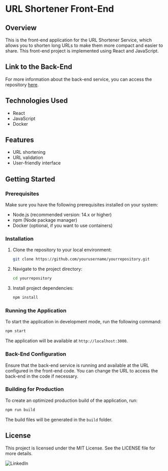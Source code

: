 
# URL Shortener Front-End



## Overview
This is the front-end application for the URL Shortener Service, which allows you to shorten long URLs to make them more compact and easier to share. This front-end project is implemented using React and JavaScript.

## Link to the Back-End
For more information about the back-end service, you can access the repository [here](https://github.com/tecnologiaefinancas/urlshortener).

## Technologies Used
- React
- JavaScript
- Docker

## Features
- URL shortening
- URL validation
- User-friendly interface

## Getting Started

### Prerequisites
Make sure you have the following prerequisites installed on your system:
- Node.js (recommended version: 14.x or higher)
- npm (Node package manager)
- Docker (optional, if you want to use containers)

### Installation
1. Clone the repository to your local environment:
    ```bash
    git clone https://github.com/yourusername/yourrepository.git
    ```
2. Navigate to the project directory:
    ```bash
    cd yourrepository
    ```
3. Install project dependencies:
    ```bash
    npm install
    ```

### Running the Application
To start the application in development mode, run the following command:
```bash
npm start
```
The application will be available at `http://localhost:3000`.

### Back-End Configuration
Ensure that the back-end service is running and available at the URL configured in the front-end code. You can change the URL to access the back-end in the code if necessary.

### Building for Production
To create an optimized production build of the application, run:
```bash
npm run build
```
The build files will be generated in the `build` folder.

## License
This project is licensed under the MIT License. See the LICENSE file for more details.

<a href="https://www.linkedin.com/in/natalia-feitosa-cga-cfp" target="_blank" style="text-decoration:none">
    <img src="https://img.shields.io/badge/LinkedIn-000000?style=for-the-badge&logo=linkedin&logoColor=white" alt="LinkedIn">
</a>